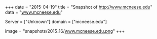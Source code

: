 
+++
date = "2015-04-19"
title = "Snapshot of http://www.mcneese.edu"
data = "www.mcneese.edu"

Server = ["Unknown"]
domain = ["mcneese.edu"]

  image = "snapshots/2015_16/www.mcneese.edu.png"
+++
#
